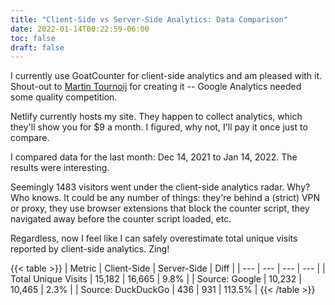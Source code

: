 ```yaml
---
title: "Client-Side vs Server-Side Analytics: Data Comparison"
date: 2022-01-14T00:22:59-06:00
toc: false
draft: false
---
```


I currently use GoatCounter for client-side analytics and am pleased with it. Shout-out to [Martin Tournoij](https://github.com/arp242) for creating it -- Google Analytics needed some quality competition.

<!--more-->

Netlify currently hosts my site. They happen to collect analytics, which they'll show you for $9 a month. I figured, why not, I'll pay it once just to compare.

I compared data for the last month: Dec 14, 2021 to Jan 14, 2022. The results were interesting.

Seemingly 1483 visitors went under the client-side analytics radar. Why? Who knows. It could be any number of things: they're behind a (strict) VPN or proxy, they use browser extensions that block the counter script, they navigated away before the counter script loaded, etc.

Regardless, now I feel like I can safely overestimate total unique visits reported by client-side analytics. Zing!

{{< table >}}
| Metric | Client-Side | Server-Side | Diff |
| --- | --- | --- | --- |
| Total Unique Visits | 15,182 | 16,665 | 9.8% |
| Source: Google | 10,232 | 10,465 | 2.3% |
| Source: DuckDuckGo | 436 | 931 | 113.5% |
{{< /table >}}
